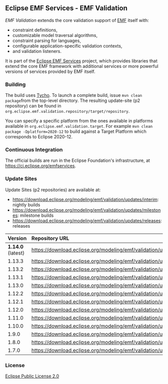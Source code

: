 ## Eclipse EMF Services - EMF Validation

_EMF Validation_ extends the core validation support of [EMF](https://www.eclipse.org/modeling/emf/) itself with:
* constraint definitions,
* customizable model traversal algorithms,
* constraint parsing for languages,
* configurable application-specific validation contexts,
* and validation listeners.

It is part of the [Eclipse EMF Services](https://projects.eclipse.org/projects/modeling.emfservices) project, which provides libraries that extend the core EMF framework with additional services or more powerful versions of services provided by EMF itself.

### Building

The build uses [Tycho](http://www.eclipse.org/tycho/). To launch a complete build, issue `mvn clean package`from the top-level directory.
The resulting update-site (p2 repository) can be found in `org.eclipse.emf.validation.repository/target/repository`.

You can specify a specific platform from the ones available in platforms available in `org.eclipse.emf.validation.target`.
For example `mvn clean package -Dplatform=2020-12` to build against a Target Platform which corresponds to Eclipse 2020-12.

### Continuous Integration

The official builds are run in the Eclipse Foundation's infrastructure, at <https://ci.eclipse.org/emfservices>.

### Update Sites

Update Sites (p2 repositories) are available at:
* <https://download.eclipse.org/modeling/emf/validation/updates/interim>: nightly builds
* <https://download.eclipse.org/modeling/emf/validation/updates/milestones>: milestone builds
* <https://download.eclipse.org/modeling/emf/validation/updates/releases>: releases

| Version             | Repository URL                                                                        |
|:--------------------|:--------------------------------------------------------------------------------------|
| **1.14.0** (latest) | <https://download.eclipse.org/modeling/emf/validation/updates/releases/R202408231629> |
| 1.13.3              | <https://download.eclipse.org/modeling/emf/validation/updates/releases/R202305230712> |
| 1.13.2              | <https://download.eclipse.org/modeling/emf/validation/updates/releases/R202208271102> |
| 1.13.1              | <https://download.eclipse.org/modeling/emf/validation/updates/releases/R202208151538> |
| 1.13.0              | <https://download.eclipse.org/modeling/emf/validation/updates/releases/R202208101528> |
| 1.12.2              | <https://download.eclipse.org/modeling/emf/validation/updates/releases/R202008210805> |
| 1.12.1              | <https://download.eclipse.org/modeling/emf/validation/updates/releases/R201812070911> |
| 1.12.0              | <https://download.eclipse.org/modeling/emf/validation/updates/releases/R201805030717> |
| 1.11.0              | <https://download.eclipse.org/modeling/emf/validation/updates/releases/R201706061352> |
| 1.10.0              | <https://download.eclipse.org/modeling/emf/validation/updates/releases/R201606071713> |
| 1.9.0               | <https://download.eclipse.org/modeling/emf/validation/updates/releases/R201505312255> |
| 1.8.0               | <https://download.eclipse.org/modeling/emf/validation/updates/releases/R201405281429> |
| 1.7.0               | <https://download.eclipse.org/modeling/emf/validation/updates/releases/R201306111341> |


### License

[Eclipse Public License 2.0](https://www.eclipse.org/legal/epl-2.0/)

